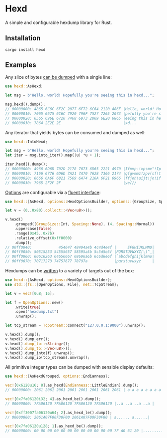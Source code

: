 # Hexd

A simple and configurable hexdump library for Rust.

## Installation

```
cargo install hexd
```

## Examples

Any slice of bytes [can be dumped](AsHexd) with a single line:
```rust
use hexd::AsHexd;
 
let msg = b"Hello, world! Hopefully you're seeing this in hexd...";

msg.hexd().dump();
// 00000000: 4865 6C6C 6F2C 2077 6F72 6C64 2120 486F |Hello, world! Ho|
// 00000010: 7065 6675 6C6C 7920 796F 7527 7265 2073 |pefully you're s|
// 00000020: 6565 696E 6720 7468 6973 2069 6E20 6865 |eeing this in he|
// 00000030: 7864 2E2E 2E                            |xd...           |
```

Any iterator that yields bytes can be consumed and dumped as well:
```rust
use hexd::IntoHexd;

let msg = b"Hello, world! Hopefully you're seeing this in hexd...";
let iter = msg.into_iter().map(|u| *u + 1);

iter.hexd().dump();
// 00000000: 4966 6D6D 702D 2178 7073 6D65 2221 4970 |Ifmmp-!xpsme"!Ip|
// 00000010: 7166 6776 6D6D 7A21 7A70 7628 7366 2174 |qfgvmmz!zpv(sf!t|
// 00000020: 6666 6A6F 6821 7569 6A74 216A 6F21 6966 |ffjoh!uijt!jo!if|
// 00000030: 7965 2F2F 2F                            |ye///           |
```

[Options](options::HexdOptions) are configurable via a [fluent interface](options::HexdOptionsBuilder):
```rust
use hexd::{AsHexd, options::HexdOptionsBuilder, options::{GroupSize, Spacing}};

let v = (0..0x80).collect::<Vec<u8>>();

v.hexd()
    .grouped((GroupSize::Int, Spacing::None), (4, Spacing::Normal))
    .uppercase(false)
    .range(0x45..0x7b)
    .relative_offset(0xff0000)
    .dump();
// 00ff0040:            454647 48494a4b 4c4d4e4f |     EFGHIJKLMNO|
// 00ff0050: 50515253 54555657 58595a5b 5c5d5e5f |PQRSTUVWXYZ[\]^_|
// 00ff0060: 60616263 64656667 68696a6b 6c6d6e6f |`abcdefghijklmno|
// 00ff0070: 70717273 74757677 78797a            |pqrstuvwxyz     |
```

Hexdumps can be [written](writer::WriteHexdump) to a variety of targets out of the box:
```rust
use hexd::{AsHexd, options::HexdOptionsBuilder};
use std::{fs::{OpenOptions, File}, net::TcpStream};

let v = vec![0u8; 16];

let f = OpenOptions::new()
    .write(true)
    .open("hexdump.txt")
    .unwrap();

let tcp_stream = TcpStream::connect("127.0.0.1:9000").unwrap();

v.hexd().dump();
v.hexd().dump_err();
v.hexd().dump_to::<String>();
v.hexd().dump_to::<Vec<u8>>();
v.hexd().dump_into(f).unwrap();
v.hexd().dump_io(tcp_stream).unwrap();
```

All primitive integer types can be dumped with sensible display defaults:

```rust
use hexd::{AsHexdGrouped, options::Endianness};

vec![0x6120u16; 8].as_hexd(Endianness::LittleEndian).dump();
// 00000000: 2061 2061 2061 2061 2061 2061 2061 2061 | a a a a a a a a|

vec![0x7fa06120i32; 4].as_hexd_be().dump();
// 00000000: 7FA06120 7FA06120 7FA06120 7FA06120 |..a ..a ..a ..a |

vec![0xff3007fa06120u64; 2].as_hexd_le().dump();
// 00000000: 2061A07F00F30F00 2061A07F00F30F00 | a...... a......|

vec![0x7fa06120u128; 1].as_hexd_be().dump();
// 00000000: 00 00 00 00 00 00 00 00 00 00 00 00 7F A0 61 20 |..............a |
```